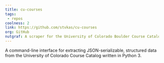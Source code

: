 ```yaml
---
title: cu-courses
tags: 
 - repos
coolness: 2
link: https://github.com/stvkas/cu-courses
org: GitHub
nutgraf: A scraper for the University of Colorado Boulder Course Catalog
---
```


A command-line interface for extracting JSON-serializable, structured data from the University of Colorado Course Catalog written in Python 3.

